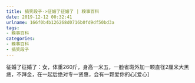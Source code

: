 ```yaml
---
title: 搞笑段子->征婚了征婚了 | 糗事百科
date: 2019-12-12 00:32:41
urlname: 166f0b4b126268d0716b0fd9df50bd3a
tags: 
- 糗事百科
categories:
- 糗事百科
- 搞笑段子
---
```

征婚了征婚了：女，体重260斤，身高一米五，一脸雀斑外加一颗直径2厘米大黑痣，不拜金，在一起后绝对专一贤惠，会有一颗爱你的心[爱心]


